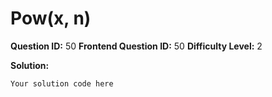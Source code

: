 
  # Pow(x, n)
  
  **Question ID:** 50
  **Frontend Question ID:** 50
  **Difficulty Level:** 2
  
  **Solution:**  
  ```
  Your solution code here
  ```
    